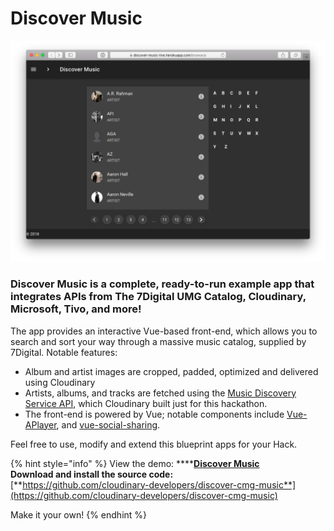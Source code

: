 # Discover Music

![](../.gitbook/assets/screen-shot-2018-05-29-at-07.36.19.png)

### **Discover Music is a complete, ready-to-run example app that integrates APIs from The 7Digital UMG Catalog, Cloudinary, Microsoft, Tivo, and more!** 

The app provides an interactive Vue-based front-end, which allows you to search and sort your way through a massive music catalog, supplied by 7Digital. Notable features:

* Album and artist images are cropped, padded, optimized and delivered using Cloudinary
* Artists, albums, and tracks are fetched using the [Music Discovery Service API](https://github.com/cloudinary-developers/music-discovery-service), which Cloudinary built just for this hackathon.
* The front-end is powered by Vue; notable components include [Vue-APlayer](https://vue-aplayer.js.org), and [vue-social-sharing](https://www.npmjs.com/package/vue-social-sharing).

Feel free to use, modify and extend this blueprint apps for your Hack.

{% hint style="info" %}
View the demo:  ****[**Discover Music**](https://discover-music-live.herokuapp.com)  
**Download and install the source code:**  
 [**https://github.com/cloudinary-developers/discover-cmg-music**](https://github.com/cloudinary-developers/discover-cmg-music)

Make it your own!
{% endhint %}



